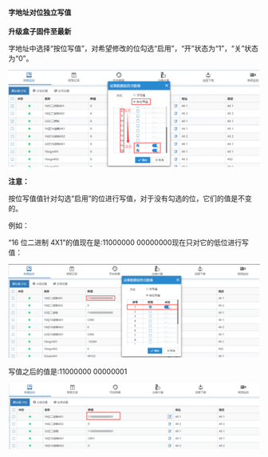 #### **字地址对位独立写值**  

**升级盒子固件至最新**  

字地址中选择“按位写值”，对希望修改的位勾选“启用”，“开”状态为“1”，“关”状态为“0”。  

![添加盒子分组](Images/bitwritevalue.png)  

**注意：**  

按位写值值针对勾选“启用”的位进行写值，对于没有勾选的位，它们的值是不变的。  

例如：  

“16 位二进制 4X1”的值现在是:11000000 00000000现在只对它的低位进行写值：  

![添加盒子分组](Images/diweiwrite.png)  

写值之后的值是:11000000 00000001  

![添加盒子分组](Images/writeok.png)  
